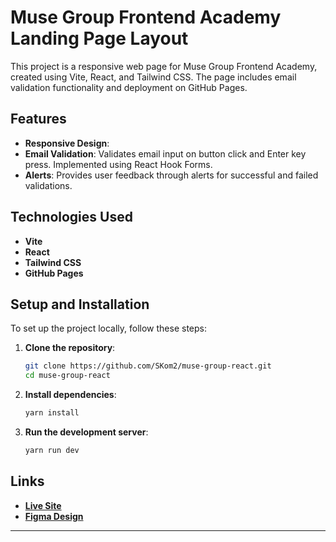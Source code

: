 # Muse Group Frontend Academy Landing Page Layout

This project is a responsive web page for Muse Group Frontend Academy, created using Vite, React, and Tailwind CSS. The page includes email validation functionality and deployment on GitHub Pages.

## Features

- **Responsive Design**:
- **Email Validation**: Validates email input on button click and Enter key press. Implemented using React Hook Forms.
- **Alerts**: Provides user feedback through alerts for successful and failed validations.

## Technologies Used

- **Vite**
- **React**
- **Tailwind CSS**
- **GitHub Pages**

## Setup and Installation

To set up the project locally, follow these steps:

1. **Clone the repository**:
    ```bash
    git clone https://github.com/SKom2/muse-group-react.git
    cd muse-group-react
    ```

2. **Install dependencies**:
    ```bash
    yarn install
    ```

3. **Run the development server**:
    ```bash
    yarn run dev
    ```

## Links

-  [**Live Site**](https://skom2.github.io/muse-group-react/)
-  [**Figma Design**](https://www.figma.com/design/iOMiDpTOmhnBRgAtkDWgpR/Muse-Group-Frontend-Academy?node-id=4009-121&t=ZATCLyRFibW9AZzZ-0)

---


